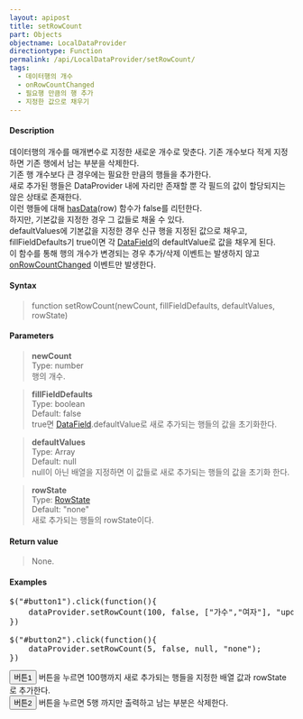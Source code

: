 ```yaml
---
layout: apipost
title: setRowCount
part: Objects
objectname: LocalDataProvider
directiontype: Function
permalink: /api/LocalDataProvider/setRowCount/
tags:
  - 데이터행의 개수
  - onRowCountChanged
  - 필요행 만큼의 행 추가
  - 지정한 값으로 채우기
---
```


<script>
var gridView;
var dataProvider;
    
$(document).ready( function() {

    RealGridJS.setTrace(false);
    RealGridJS.setRootContext("/script");
    
    dataProvider = new RealGridJS.LocalDataProvider();
    gridView = new RealGridJS.GridView("realgrid");
    gridView.setDataSource(dataProvider);

    setFields(dataProvider);
    setColumns(gridView);

    var data = [
        ["가수", "여자", "정수라", "1988-09-02", "99", "90", "90", "100", "100", "90"],
        ["배우", "여자", "송윤아", "1990-02-18", "33", "90", "70", "60", "100", "80"],
        ["배우", "여자", "전도연", "1991-08-21", "22", "90", "70", "60", "100", "80"],
        ["가수", "여자", "이선희", "1978-01-19", "33", "90", "70", "60", "100", "80"],
        ["배우", "여자", "하지원", "1979-12-09", "11", "90", "70", "60", "100", "80"],
        ["가수", "여자", "소찬휘", "1987-05-12", "55", "90", "70", "60", "100", "80"],
        ["가수", "여자", "박정현", "1980-08-06", "22", "90", "70", "60", "100", "80"],
        ["배우", "여자", "전지현", "1977-03-28", "44", "90", "70", "60", "100", "80"]
    ];

    dataProvider.setRows(data);
    
    $("#button1").click(function(){
    	dataProvider.setRowCount(100, false, ["가수","여자"], "updated");
    })

    $("#button2").click(function(){
    	dataProvider.setRowCount(5, false, null, "none");
    })

});

//다섯개의 필드를 가진 배열 객체를 생성합니다.
function setFields(provider) {
    var fields = [{
    	fieldName: "field1"
    }, {
        fieldName: "field2"
    }, {
        fieldName: "field3"
    }, {
        fieldName: "field4",
        dataType: "datetime"
    }, {
        fieldName: "field5",
        dataType: "number"
    }, {
        fieldName: "field6",
        dataType: "number"
    },{
        fieldName: "field7",
        dataType: "number"
    }, {
        fieldName: "field8",
        dataType: "number"
    }, {
        fieldName: "field9",
        dataType: "number"
    }, {
        fieldName: "field10",
        dataType: "number"
    }];

    //DataProvider의 setFields함수로 필드를 입력합니다.    
    provider.setFields(fields);    
}

//필드와 연결된 컬럼 배열 객체를 생성합니다.
function setColumns(grid) {
    var columns = [{
        name: "col1",
        fieldName: "field1",
        header : {
            text: "직업"
        },
        width : 60            
    }, {
        name: "col2",
        fieldName: "field2",
        header : {
            text: "성별"
        },
        editor : {
            type: "dropDown",
            dropDownCount: 2,
            values: ["남자", "여자"],
            labels: ["남", "여"],
            lookupDisplay: true
        },
        width: 50
    }, {
        name: "col3",
        fieldName: "field3",
        header : {
            text: "이름"
        },
        width: 80
    }, {
        name: "col4",
        fieldName: "field4",
        header : {
            text: "생일"
        },
        editor: {
            type: "date",
            datetimeFormat: "yyyy-MM-dd"
        },
        width: 90
    }, {
        name: "col5",
        fieldName: "field5",
        header : {
            text: "수학"
        },
        editor : {
            type: "number"
        },
        width: 80
    }, {
        name: "col6",
        fieldName: "field6",
        header : {
          text: "민법"
        },
        width: 80
    }, {
        name: "col7",
        fieldName: "field7",
        header : {
            text: "한국사"
        },
        width: 80
    }, {
        name: "col8",
        fieldName: "field8",
        header : {
            text: "영어"
        },
        width: 80
    }, {
        name: "col9",
        fieldName: "field9",
        header : {
            text: "과학"
        },
        width: 80
    }, {
        name: "col10",
        fieldName: "field10",
        header : {
            text: "사회"
        },
        width: 80
    }];

    //컬럼을 GridView에 입력 합니다.
    grid.setColumns(columns);

}

</script>

#### Description

 데이터행의 개수를 매개변수로 지정한 새로운 개수로 맞춘다. 기존 개수보다 적게 지정하면 기존 행에서 남는 부분을 삭제한다.  
 기존 행 개수보다 큰 경우에는 필요한 만큼의 행들을 추가한다.  
 새로 추가된 행들은 DataProvider 내에 자리만 존재할 뿐 각 필드의 값이 할당되지는 않은 상태로 존재한다.  
 이런 행들에 대해 [hasData](/api/LocalDataProvider/hasData/)(row) 함수가 false를 리턴한다.  
 하지만, 기본값을 지정한 경우 그 값들로 채울 수 있다.  
 defaultValues에 기본값을 지정한 경우 신규 행을 지정된 값으로 채우고, fillFieldDefaults기 true이면 각 [DataField](/api/types/DataField)의 defaultValue로 값을 채우게 된다.  
 이 함수를 통해 행의 개수가 변경되는 경우 추가/삭제 이벤트는 발생하지 않고 [onRowCountChanged](/api/LocalDataProvider/onRowCountChanged) 이벤트만 발생한다.

#### Syntax

> function setRowCount(newCount, fillFieldDefaults, defaultValues, rowState)

#### Parameters

> **newCount**  
> Type: number  
> 행의 개수. 

> **fillFieldDefaults**  
> Type: boolean  
> Default: false  
> true면 [DataField](/api/types/DataField/).defaultValue로 새로 추가되는 행들의 값을 초기화한다.

> **defaultValues**  
> Type: Array  
> Default: null  
> null이 아닌 배열을 지정하면 이 값들로 새로 추가되는 행들의 값을 초기화 한다.  

> **rowState**  
> Type: [RowState](/api/types/RowState)  
> Default: "none"   
> 새로 추가되는 행들의 rowState이다.


#### Return value

> None.

#### Examples 

<pre class="prettyprint">
$("#button1").click(function(){
    dataProvider.setRowCount(100, false, ["가수","여자"], "updated");
})

$("#button2").click(function(){
    dataProvider.setRowCount(5, false, null, "none");
})
</pre>

<button id="button1" class="btn btn-success btn-xs">버튼1</button>
버튼을 누르면 100행까지 새로 추가되는 행들을 지정한 배열 값과 rowState로 추가한다.
<br/>
<button id="button2" class="btn btn-success btn-xs">버튼2</button>
버튼을 누르면 5행 까지만 출력하고 남는 부분은 삭제한다.
<br/>
<div id="realgrid" style="width: 100%; height: 300px;"></div>
<p></p>